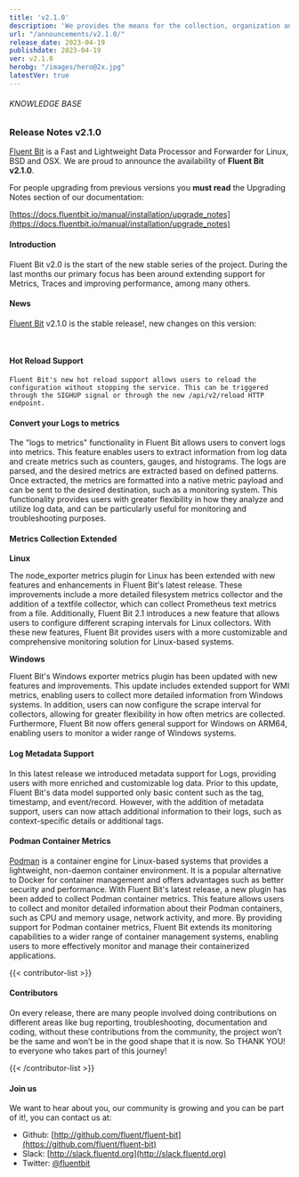 ```yaml
---
title: 'v2.1.0'
description: 'We provides the means for the collection, organization and computerized retrieval of knowledgeand Lightweight Data Forwarder for Linux, BSD, macOS and Windows.'
url: "/announcements/v2.1.0/"
release_date: 2023-04-19
publishdate: 2023-04-19
ver: v2.1.0
herobg: "/images/hero@2x.jpg"
latestVer: true
---
```


###### KNOWLEDGE BASE

### Release Notes v2.1.0

[Fluent Bit](https://fluentbit.io) is a Fast and Lightweight Data Processor and Forwarder for Linux, BSD and OSX. We are proud to announce the availability of **Fluent Bit v2.1.0**.

For people upgrading from previous versions you **must read** the Upgrading Notes section of our documentation:

[https://docs.fluentbit.io/manual/installation/upgrade_notes](https://docs.fluentbit.io/manual/installation/upgrade_notes)

#### Introduction

Fluent Bit v2.0 is the start of the new stable series of the project. During the last months our primary focus has been around extending support for Metrics, Traces and improving performance, among many others.

#### News

[Fluent Bit](https://fluentbit.io) v2.1.0 is the stable release!, new changes on this version:

<br>

#### Hot Reload Support
    Fluent Bit's new hot reload support allows users to reload the configuration without stopping the service. This can be triggered through the SIGHUP signal or through the new /api/v2/reload HTTP endpoint.

#### Convert your Logs to metrics

The "logs to metrics" functionality in Fluent Bit allows users to convert logs into metrics. This feature enables users to extract information from log data and create metrics such as counters, gauges, and histograms. The logs are parsed, and the desired metrics are extracted based on defined patterns. Once extracted, the metrics are formatted into a native metric payload and can be sent to the desired destination, such as a monitoring system. This functionality provides users with greater flexibility in how they analyze and utilize log data, and can be particularly useful for monitoring and troubleshooting purposes.

#### Metrics Collection Extended

__Linux__

The node_exporter metrics plugin for Linux has been extended with new features and enhancements in Fluent Bit's latest release. These improvements include a more detailed filesystem metrics collector and the addition of a textfile collector, which can collect Prometheus text metrics from a file. Additionally, Fluent Bit 2.1 introduces a new feature that allows users to configure different scraping intervals for Linux collectors. With these new features, Fluent Bit provides users with a more customizable and comprehensive monitoring solution for Linux-based systems.

__Windows__

Fluent Bit's Windows exporter metrics plugin has been updated with new features and improvements. This update includes extended support for WMI metrics, enabling users to collect more detailed information from Windows systems. In addition, users can now configure the scrape interval for collectors, allowing for greater flexibility in how often metrics are collected. Furthermore, Fluent Bit now offers general support for Windows on ARM64, enabling users to monitor a wider range of Windows systems.

#### Log Metadata Support

In this latest release we introduced metadata support for Logs, providing users with more enriched and customizable log data. Prior to this update, Fluent Bit's data model supported only basic content such as the tag, timestamp, and event/record. However, with the addition of metadata support, users can now attach additional information to their logs, such as context-specific details or additional tags.

#### Podman Container Metrics

[Podman](https://podman.io) is a container engine for Linux-based systems that provides a lightweight, non-daemon container environment. It is a popular alternative to Docker for container management and offers advantages such as better security and performance. With Fluent Bit's latest release, a new plugin has been added to collect Podman container metrics. This feature allows users to collect and monitor detailed information about their Podman containers, such as CPU and memory usage, network activity, and more. By providing support for Podman container metrics, Fluent Bit extends its monitoring capabilities to a wider range of container management systems, enabling users to more effectively monitor and manage their containerized applications.

{{< contributor-list >}}
#### Contributors

On every release, there are many people involved doing contributions on different areas like bug reporting, troubleshooting, documentation and coding, without these contributions from the community, the project won’t be the same and won’t be in the good shape that it is now. So THANK YOU! to everyone who takes part of this journey!

{{< /contributor-list >}}

#### Join us

We want to hear about you, our community is growing and you can be part of it!, you can contact us at:

* Github: [http://github.com/fluent/fluent-bit](https://github.com/fluent/fluent-bit)
* Slack: [http://slack.fluentd.org](http://slack.fluentd.org)
* Twitter: [@fluentbit](https://twitter.com/fluentbit)
